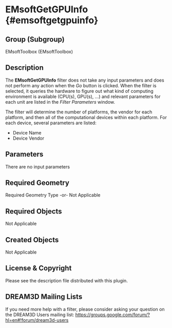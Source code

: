 EMsoftGetGPUInfo {#emsoftgetgpuinfo}
=============

## Group (Subgroup) ##
EMsoftToolbox (EMsoftToolbox)

## Description ##
The **EMsoftGetGPUInfo** filter does not take any input parameters and does not perform any action when the *Go* button is clicked. When the filter
is selected, it queries the hardware to figure out what kind of computing environment is available (CPU(s), GPU(s), ...) and relevant parameters for
each unit are listed in the *Filter Parameters* window.

The filter will determine the number of platforms, the vendor for each platform, and then all of the computational devices within each platform.
For each device, several parameters are listed:
- Device Name
- Device Vendor




## Parameters ##
There are no input parameters

## Required Geometry ###

Required Geometry Type -or- Not Applicable

## Required Objects ##
Not Applicable

## Created Objects ##
Not Applicable

## License & Copyright ##

Please see the description file distributed with this plugin.

## DREAM3D Mailing Lists ##

If you need more help with a filter, please consider asking your question on the DREAM3D Users mailing list:
https://groups.google.com/forum/?hl=en#!forum/dream3d-users
